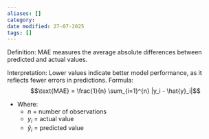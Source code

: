 ```yaml
---
aliases: []
category:
date modified: 27-07-2025
tags: []
---
```

Definition: MAE measures the average absolute differences between predicted and actual values.

Interpretation: Lower values indicate better model performance, as it reflects fewer errors in predictions. Formula: 
   $$\text{MAE} = \frac{1}{n} \sum_{i=1}^{n} |y_i - \hat{y}_i|$$
   - Where:
     - $n$ = number of observations
     - $y_i$ = actual value
     - $\hat{y}_i$ = predicted value